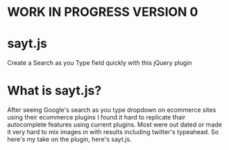 WORK IN PROGRESS VERSION 0
====

sayt.js
=======

Create a Search as you Type field quickly with this jQuery plugin

What is sayt.js?
================

After seeing Google's search as you type dropdown on ecommerce sites using their ecommerce plugins I found it hard to replicate thair autocomplete features using current plugins. Most were out dated or made it very hard to mix images in with results including twitter's typeahead. So here's my take on the plugin, here's sayt.js.
